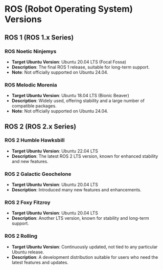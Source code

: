 # ROS (Robot Operating System) Versions

## ROS 1 (ROS 1.x Series)

### ROS Noetic Ninjemys
- **Target Ubuntu Version**: Ubuntu 20.04 LTS (Focal Fossa)
- **Description**: The final ROS 1 release, suitable for long-term support.
- **Note**: Not officially supported on Ubuntu 24.04.

### ROS Melodic Morenia
- **Target Ubuntu Version**: Ubuntu 18.04 LTS (Bionic Beaver)
- **Description**: Widely used, offering stability and a large number of compatible packages.
- **Note**: Not officially supported on Ubuntu 24.04.

## ROS 2 (ROS 2.x Series)

### ROS 2 Humble Hawksbill
- **Target Ubuntu Version**: Ubuntu 22.04 LTS
- **Description**: The latest ROS 2 LTS version, known for enhanced stability and new features.

### ROS 2 Galactic Geochelone
- **Target Ubuntu Version**: Ubuntu 20.04 LTS
- **Description**: Introduced many new features and enhancements.

### ROS 2 Foxy Fitzroy
- **Target Ubuntu Version**: Ubuntu 20.04 LTS
- **Description**: Another LTS version, known for stability and long-term support.

### ROS 2 Rolling
- **Target Ubuntu Version**: Continuously updated, not tied to any particular Ubuntu release.
- **Description**: A development distribution suitable for users who need the latest features and updates.
